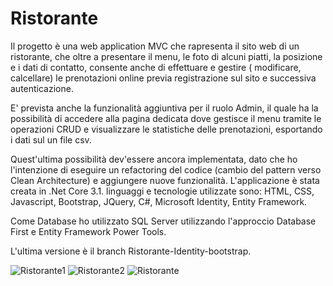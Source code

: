 # Ristorante
Il progetto è una web application MVC che rapresenta il sito web di un ristorante, che oltre a presentare il menu, le foto di alcuni piatti, la posizione e i dati di contatto, consente anche di effettuare e gestire ( modificare, calcellare) le prenotazioni online previa registrazione sul sito e successiva autenticazione.

E' prevista anche la funzionalità aggiuntiva per il ruolo Admin, il quale ha la possibilità di accedere alla pagina dedicata dove gestisce il menu tramite le operazioni CRUD e visualizzare le statistiche delle prenotazioni, esportando i dati sul un file csv.

Quest'ultima possibilità dev'essere ancora implementata, dato che ho l'intenzione di eseguire un refactoring del codice (cambio del pattern verso Clean Architecture) e aggiungere nuove funzionalità.
L'applicazione è stata creata in .Net Core 3.1.
linguaggi e tecnologie utilizzate sono: HTML, CSS, Javascript, Bootstrap, JQuery, C#, Microsoft Identity, Entity Framework.

Come Database ho utilizzato SQL Server utilizzando l'approccio Database First e Entity Framework Power Tools.

L'ultima versione è il branch Ristorante-Identity-bootstrap.

![Ristorante1](https://user-images.githubusercontent.com/75903557/134161289-a99d5915-7ab8-4f5f-80ed-be3b72f4750c.jpg)
![Ristorante2](https://user-images.githubusercontent.com/75903557/134162154-eba8631b-62d4-4ecd-93fb-d47e47080e74.jpg)
![Ristorante ](https://user-images.githubusercontent.com/75903557/134162574-41e9da4f-2297-49d9-8f4d-ea8538337d51.jpg)


